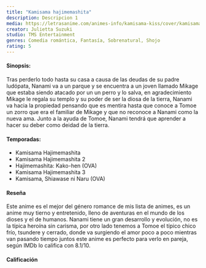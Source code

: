 ```yaml
---
title: "Kamisama hajimemashita"
description: Descripcion 1
media: https://letrasanime.com/animes-info/kamisama-kiss/cover/kamisama-kiss-lyrics.jpg
creator: Julietta Suzuki
studio: TMS Entertainment
genres: Comedia romántica, Fantasía, Sobrenatural, Shojo
rating: 5
---
```


#### Sinopsis:
Tras perderlo todo hasta su casa a causa de las deudas de su padre ludópata, Nanami va a un parque y se encuentra a un joven llamado Mikage que estaba siendo atacado por un un perro y lo salva, en agradecimiento Mikage le regala su templo y su poder de ser la diosa de la tierra, Nanami va hacia la propiedad pensando que es mentira hasta que conoce a Tomoe un zorro que era el familiar de Mikage y que no reconoce a Nanami como la nueva ama. Junto a la ayuda de Tomoe, Nanami tendrá que aprender a hacer su deber como deidad de la tierra.

#### Temporadas:

* Kamisama Hajimemashita
* Kamisama Hajimemashita 2
* Hajimemashita: Kako-hen (OVA)
* Kamisama Hajimemashita 3
* Kamisama, Shiawase ni Naru (OVA)

#### Reseña
Este anime es el mejor del género romance de mis lista de animes, es un anime muy tierno y entretenido, lleno de aventuras en el mundo de los dioses y el de humanos. Nanami tiene un gran desarrollo y evolución, no es la típica heroína sin carisma, por otro lado tenemos a Tomoe el típico chico frío, tsundere y cerrado, donde va surgiendo el amor poco a poco mientras van pasando tiempo juntos  este anime es perfecto para verlo en pareja, según IMDb lo califica con 8.1/10.

#### Calificación